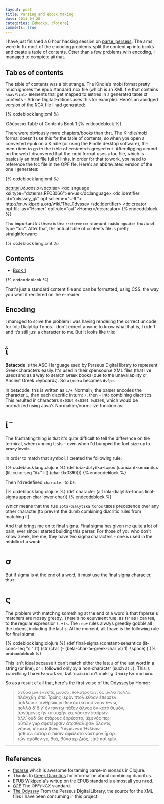 ```yaml
---
layout: post
title: Parsing and ebook making
date: 2011-04-25
categories: [ebooks, clojure]
comments: true
---
```


I have just finished a 6 hour hacking session on [parse_perseus](http://github.com/wjlroe/parse_perseus). The aims were to fix most of the encoding problems, split the content up into books and create a table of contents. Other than a few problems with encoding, I managed to complete all that.

## Tables of contents

The table of contents was a bit strange. The Kindle's mobi format pretty much ignores the epub standard .ncx file (which is an XML file that contains `<navPoint>` elements that get mapped to entries in a generated table of contents - Adobe Digital Editions uses this for example). Here's an abridged version of the NCX file I had generated:

{% codeblock lang:xml %}
<?xml version="1.0" encoding="UTF-8"?>
<!DOCTYPE ncx PUBLIC "-//NISO//DTD ncx 2005-1//EN"
	  "http://www.daisy.org/z3986/2005/ncx-2005-1.dtd">
<ncx xmlns="http://www.daisy.org/z3986/2005/ncx/" version="2005-1" xml:lang="en">
  <head>
    <meta name="dtb:uid" content="http://en.wikipedia.org/wiki/The_Odyssey"/>
    <meta name="dtb:depth" content="1"/>
    <meta name="dtb:totalPageCount" content="0"/>
    <meta name="dtb:maxPageNumber" content="0"/>
  </head>
  <docTitle>
    <text>Ὀδύσσεια</text>
  </docTitle>
  <navMap>
    <navPoint id="toc" playOrder="0">
      <navLabel>
        <text>Table of Contents</text>
      </navLabel>
      <content src="toc.html"/>
    </navPoint>
    <navPoint class="chapter" id="book-1" playOrder="1">
      <navLabel>
        <text>Book 1</text>
      </navLabel>
      <content src="book-1.xhtml"/>
    </navPoint>
  </navMap>
</ncx>
{% endcodeblock %}

There were obviously more chapters/books than that. The Kindle/mobi format doesn't use this for the table of contents, so when you open a converted epub on a Kindle (or using the Kindle desktop software), the menu item to go to the table of contents is greyed out. After digging around on the web I discovered that the mobi format uses a toc file, which is basically an html file full of links. In order for that to work, you need to reference the toc file in the OPF file. Here's an abbreviated version of the one I generated:

{% codeblock lang:xml %}
<?xml version="1.0" encoding="UTF-8"?>
<package xmlns="http://www.idpf.org/2007/opf" version="2.0"
	 unique-identifier="odyssey_gk">
  <metadata xmlns:dc="http://purl.org/dc/elements/1.1/"
  	    xmlns:dcterms="http://purl.org/dc/terms/"
	    xmlns:opf="http://www.idpf.org/2007/opf"
	    xmlns:xsi="http://www.w3.org/2001/XMLSchema-instance">
    <dc:title>Ὀδύσσεια</dc:title>
    <dc:language xsi:type="dcterms:RFC3066">en-us</dc:language>
    <dc:identifier id="odyssey_gk" opf:scheme="URL">
    		   http://en.wikipedia.org/wiki/The_Odyssey
    </dc:identifier>
    <dc:creator opf:file-as="Homer" opf:role="aut">Homer</dc:creator>
    <meta name="cover" content="cover-image"/>
  </metadata>
  <manifest>
    <item id="book-1" href="book-1.xhtml" media-type="application/xhtml+xml"/>
    <item id="stylesheet" href="style.css" media-type="text/css"/>
    <item id="ncx" href="book.ncx" media-type="application/x-dtbncx+xml"/>
    <item id="cover" href="cover.html" media-type="application/xhtml+xml"/>
    <item id="toc" href="toc.html" media-type="application/xhtml+xml"/>
    <item id="cover-image" href="cover.jpg" media-type="image/jpeg"/>
  </manifest>
  <spine toc="ncx">
    <itemref idref="cover" linear="no"/>
    <itemref idref="toc" linear="no"/>
    <itemref idref="book-1"/>
  </spine>
  <guide>
    <reference href="cover.html" type="cover" title="Cover"/>
    <reference href="toc.html" type="toc" title="Table of Contents"/>
    <reference href="book-1.xhtml" type="text" title="Text"/>
  </guide>
</package>
{% endcodeblock %}

The important bit there is the `<reference>` element inside `<guide>` that is of type "toc". After that, the actual table of contents file is pretty straightforward:

{% codeblock lang:xml %}
<?xml version="1.0"?>
<!DOCTYPE html PUBLIC "-//W3C//DTD XHTML 1.1//EN"
	  "http://www.w3.org/TR/xhtml11/DTD/xhtml11.dtd">
<html xmlns="http://www.w3.org/1999/xhtml">
  <head>
    <title>Table of Contents</title>
    <style type="text/css">img { max-width: 100%; height: 100% }</style>
  </head>
  <body>
    <div id="contents">
      <h2>Contents</h2>
      <ul>
        <li>
          <a href="book-1.xhtml">Book 1</a>
        </li>
      </ul>
    </div>
  </body>
</html>
{% endcodeblock %}

That's just a standard content file and can be formatted, using CSS, the way you want it rendered on the e-reader.

## Encoding

I managed to solve the problem I was having rendering the correct unicode for Iota Dialytika Tonos. I don't expect anyone to know what that is, I didn't and it's still just a character to me. But it looks like this:

<h1 class="greek">ΐ</h1>

<aside class="post">
<strong>Betacode</strong> is the ASCII language used by Perseus Digital library to represent Greek characters easily. It's used in their opensource XML files (that I've used) and as a way to search Greek books (due to the unavailability of Ancient Greek keyboards). So <code>a)/ndra</code> becomes <code class="greek">ἄνδρα</code>.
</aside>

In betacode, this is written as `i/+`. Normally, the parser encodes the character `i`, then each diacritic in turn: `/`, then `+` into combining diacritics. This resulted in characters `0x03b9 0x0301 0x0308`, which would be normalized using Java's Normalizer/normalize function as:

<h1 class="greek">ί̈</h1>

The frustrating thing is that it's quite difficult to tell the difference on the terminal, when running tests - even when I'd bumped the font size up to crazy levels.

In order to match that symbol, I created the following rule:

{% codeblock lang:clojure %}
(def iota-dialytika-tonos
     (constant-semantics (lit-conc-seq "i/+" lit)
                         (char 0x0390)))
{% endcodeblock %}

Then I'd redefined `character` to be:

{% codeblock lang:clojure %}
(def character (alt iota-dialytika-tonos final-sigma upper-char lower-char))
{% endcodeblock %}

Which means that the rule `iota-dialytika-tonos` takes precedence over any other character (to prevent the dumb combining diacritic rules from matching it).

And that brings me on to final sigma. Final sigma has given me quite a lot of pain, ever since I started building this parser. For those of you who don't know Greek, like me, they have two sigma characters - one is used in the middle of a word:

<h1 class="greek">σ</h1>

But if sigma is at the end of a word, it must use the final sigma character, thus:

<h1 class="greek">ς</h1>

The problem with matching something at the end of a word is that fnparse's matchers are mostly greedy. There's no equivalent rule, as far as I can tell, to the regular expression `(.+)s`. The `rep+` rules always greedily gobble all the tokens, including the last `s`. At the moment, all I have is the following rule for final sigma:

{% codeblock lang:clojure %}
(def final-sigma (constant-semantics (lit-conc-seq "s " lit)
                                     (str (char (- (beta-char-to-greek-char \s) 1))
                                          \space)))
{% endcodeblock %}

This isn't ideal because it can't match either the last `s` of the last word in a string (or line), or `s` followed only by a non-character (such as `:`). This is something I have to work on, but fnparse isn't making it easy for me here.

So as a result of all that, here's the first verse of the Odyssey by Homer:

<blockquote class="greek" style="font-style: normal">
ἄνδρα μοι ἔννεπε, μοῦσα, πολύτροπον, ὃς μάλα πολλὰ<br/>
πλάγχθη, ἐπεὶ Τροίης ἱερὸν πτολίεθρον ἔπερσεν:<br/>
πολλῶν δ᾽ ἀνθρώπων ἴδεν ἄστεα καὶ νόον ἔγνω,<br/>
πολλὰ δ᾽ ὅ γ᾽ ἐν πόντῳ πάθεν ἄλγεα ὃν κατὰ θυμόν,<br/>
ἀρνύμενος ἥν τε ψυχὴν καὶ νόστον ἑταίρων.<br/>
ἀλλ᾽ οὐδ᾽ ὣς ἑτάρους ἐρρύσατο, ἱέμενός περ:<br/>
αὐτῶν γὰρ σφετέρῃσιν ἀτασθαλίῃσιν ὄλοντο,<br/>
νήπιοι, οἳ κατὰ βοῦς Ὑπερίονος Ἠελίοιο<br/>
ἤσθιον: αὐτὰρ ὁ τοῖσιν ἀφείλετο νόστιμον ἦμαρ.<br/>
τῶν ἁμόθεν γε,  θεά, θύγατερ Διός, εἰπὲ καὶ ἡμῖν.
</blockquote>

- - -

## References

* [fnparse](http://github.com/joshua-choi/fnparse/) which is awesome for taming parse-m monads in Clojure.
* Thanks to [Greek Diacritics](http://www.tlg.uci.edu/~opoudjis/unicode/gkdiacritics.html) for information about combining diacritics.
* [EPUB](http://en.wikipedia.org/wiki/EPUB) Wikipedia's writup on the EPUB standard is almost all you need.
* [OPF](http://idpf.org/epub/20/spec/OPF_2.0.1_draft.htm) The OPF/NCX standard.
* [The Odyssey](http://www.perseus.tufts.edu/hopper/text?doc=Perseus:text:1999.01.0135) From the Perseus Digital Library, the source for the XML files I have been consuming in this project.
